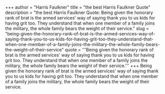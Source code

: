 +++
author = "Harris Faulkner"
title = "the best Harris Faulkner Quote"
description = "the best Harris Faulkner Quote: Being given the honorary rank of brat is the armed services' way of saying thank you to us kids for having grit too. They understand that when one member of a family joins the military, the whole family bears the weight of their service."
slug = "being-given-the-honorary-rank-of-brat-is-the-armed-services-way-of-saying-thank-you-to-us-kids-for-having-grit-too-they-understand-that-when-one-member-of-a-family-joins-the-military-the-whole-family-bears-the-weight-of-their-service"
quote = '''Being given the honorary rank of brat is the armed services' way of saying thank you to us kids for having grit too. They understand that when one member of a family joins the military, the whole family bears the weight of their service.'''
+++
Being given the honorary rank of brat is the armed services' way of saying thank you to us kids for having grit too. They understand that when one member of a family joins the military, the whole family bears the weight of their service.
